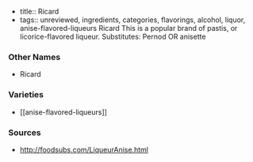 - title:: Ricard
- tags:: unreviewed, ingredients, categories, flavorings, alcohol, liquor, anise-flavored-liqueurs
Ricard This is a popular brand of pastis, or licorice-flavored liqueur. Substitutes: Pernod OR anisette

### Other Names

* Ricard

### Varieties

* [[anise-flavored-liqueurs]]

### Sources
* http://foodsubs.com/LiqueurAnise.html
